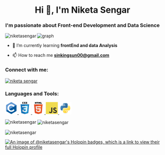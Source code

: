 <h1 align="center">Hi 👋, I'm Niketa Sengar</h1>
<h3 align="center">I'm passionate about Front-end Development and Data Science </h3>
<img align="right" alt="graph" width="400" src="https://blog.revolutionanalytics.com/downloads/datasaurus.gif">

<p align="left"> <img src="https://komarev.com/ghpvc/?username=niketasengar&label=Profile%20views&color=0e75b6&style=flat" alt="niketasengar" /> </p>

- 🌱 I’m currently learning **frontEnd and data Analysis**

- 📫 How to reach me **sinkingsun00@gmail.com**

<h3 align="left">Connect with me:</h3>
<p align="left">
<a href="https://www.hackerrank.com/niketa sengar" target="blank"><img align="center" src="https://raw.githubusercontent.com/rahuldkjain/github-profile-readme-generator/master/src/images/icons/Social/hackerrank.svg" alt="niketa sengar" height="30" width="40" /></a>
</p>

<h3 align="left">Languages and Tools:</h3>
<p align="left"> <a href="https://www.cprogramming.com/" target="_blank" rel="noreferrer"> <img src="https://raw.githubusercontent.com/devicons/devicon/master/icons/c/c-original.svg" alt="c" width="40" height="40"/> </a> <a href="https://www.w3schools.com/css/" target="_blank" rel="noreferrer"> <img src="https://raw.githubusercontent.com/devicons/devicon/master/icons/css3/css3-original-wordmark.svg" alt="css3" width="40" height="40"/> </a> <a href="https://www.w3.org/html/" target="_blank" rel="noreferrer"> <img src="https://raw.githubusercontent.com/devicons/devicon/master/icons/html5/html5-original-wordmark.svg" alt="html5" width="40" height="40"/> </a> <a href="https://developer.mozilla.org/en-US/docs/Web/JavaScript" target="_blank" rel="noreferrer"> <img src="https://raw.githubusercontent.com/devicons/devicon/master/icons/javascript/javascript-original.svg" alt="javascript" width="40" height="40"/> </a> <a href="https://www.python.org" target="_blank" rel="noreferrer"> <img src="https://raw.githubusercontent.com/devicons/devicon/master/icons/python/python-original.svg" alt="python" width="40" height="40"/> </a> </p>

<p><img align="left" src="https://github-readme-stats.vercel.app/api/top-langs?username=niketasengar&show_icons=true&locale=en&layout=compact" alt="niketasengar" /></p>

<p>&nbsp;<img align="center" src="https://github-readme-stats.vercel.app/api?username=niketasengar&show_icons=true&locale=en" alt="niketasengar" /></p>

<p><img align="center" src="https://github-readme-streak-stats.herokuapp.com/?user=niketasengar&" alt="niketasengar" /></p>


[![An image of @niketasengar's Holopin badges, which is a link to view their full Holopin profile](https://holopin.me/niketasengar)](https://holopin.io/@niketasengar) 

